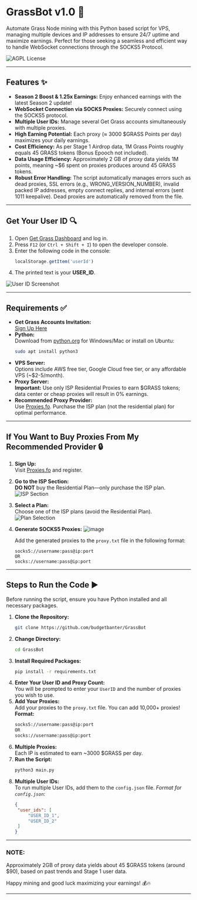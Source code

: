 # GrassBot v1.0 🚀

Automate Grass Node mining with this Python based script for VPS, managing multiple devices and IP addresses to ensure 24/7 uptime and maximize earnings. Perfect for those seeking a seamless and efficient way to handle WebSocket connections through the SOCKS5 Protocol.

![AGPL License](https://img.shields.io/badge/License-AGPL%20v3-blue.svg)

---

## Features ✨

- **Season 2 Boost & 1.25x Earnings:** Enjoy enhanced earnings with the latest Season 2 update!
- **WebSocket Connection via SOCKS Proxies:** Securely connect using the SOCKS5 protocol.
- **Multiple User IDs:** Manage several Get Grass accounts simultaneously with multiple proxies.
- **High Earning Potential:** Each proxy (≈ 3000 $GRASS Points per day) maximizes your daily earnings.
- **Cost Efficiency:** As per Stage 1 Airdrop data, 1M Grass Points roughly equals 45 GRASS tokens (Bonus Epooch not included).
- **Data Usage Efficiency:** Approximately 2 GB of proxy data yields 1M points, meaning ~$6 spent on proxies produces around 45 GRASS tokens.
- **Robust Error Handling:** The script automatically manages errors such as dead proxies, SSL errors (e.g., WRONG_VERSION_NUMBER), invalid packed IP addresses, empty connect replies, and internal errors (sent 1011 keepalive). Dead proxies are automatically removed from the file.

---

## Get Your User ID 🔍

1. Open [Get Grass Dashboard](https://app.getgrass.io/register/?referralCode=XhtiFnC7o0b7ARf) and log in.
2. Press `F12` (or `Ctrl + Shift + I`) to open the developer console.
3. Enter the following code in the console:
   ```javascript
   localStorage.getItem('userId')
   ```
4. The printed text is your **USER_ID**.

![User ID Screenshot](https://github.com/user-attachments/assets/ef45b21c-4a13-4853-a4b2-9c1b88b2eaae)

---

## Requirements ✅

- **Get Grass Accounts Invitation:**  
  [Sign Up Here](https://app.getgrass.io/register/?referralCode=XhtiFnC7o0b7ARf)
- **Python:**  
  Download from [python.org](https://www.python.org/downloads/) for Windows/Mac or install on Ubuntu:
  ```bash
  sudo apt install python3
  ```
- **VPS Server:**  
  Options include AWS free tier, Google Cloud free tier, or any affordable VPS (~$2-5/month).
- **Proxy Server:**  
  **Important:** Use only ISP Residential Proxies to earn $GRASS tokens; data center or cheap proxies will result in 0% earnings.
- **Recommended Proxy Provider:**  
  Use [Proxies.fo](https://app.proxies.fo/ref/b260731b-9a88-fc8c-415a-7024f3824a27). Purchase the ISP plan (not the residential plan) for optimal performance.

---

## If You Want to Buy Proxies From My Recommended Provider 🔒

1. **Sign Up:**  
   Visit [Proxies.fo](https://app.proxies.fo/ref/b260731b-9a88-fc8c-415a-7024f3824a27) and register.
2. **Go to the ISP Section:**  
   **DO NOT** buy the Residential Plan—only purchase the ISP plan.  
   ![ISP Section](https://github.com/user-attachments/assets/c81fc995-11f9-4448-9355-0065d4286cf2)
3. **Select a Plan:**  
   Choose one of the ISP plans (avoid the Residential Plan).  
   ![Plan Selection](https://github.com/user-attachments/assets/bbd22e0a-22c7-42cf-8608-361d7310e0ae)
4. **Generate SOCKS5 Proxies:**
   ![image](https://github.com/user-attachments/assets/51e6e2a4-cccc-47f7-88cb-65548445fcd4)

   Add the generated proxies to the `proxy.txt` file in the following format:
   ```
   socks5://username:pass@ip:port
   OR
   socks://username:pass@ip:port
   ```

---

## Steps to Run the Code ▶️

Before running the script, ensure you have Python installed and all necessary packages.

1. **Clone the Repository:**
   ```bash
   git clone https://github.com/budgetbanter/GrassBot
   ```
2. **Change Directory:**
   ```bash
   cd GrassBot
   ```
3. **Install Required Packages:**
   ```bash
   pip install -r requirements.txt
   ```
4. **Enter Your User ID and Proxy Count:**  
   You will be prompted to enter your `UserID` and the number of proxies you wish to use.
5. **Add Your Proxies:**  
   Add your proxies to the `proxy.txt` file. You can add 10,000+ proxies!  
   **Format:**
   ```bash
   socks5://username:pass@ip:port
   OR
   socks://username:pass@ip:port
   ```
7. **Multiple Proxies:**  
   Each IP is estimated to earn ~3000 $GRASS per day.
8. **Run the Script:**
   ```bash
   python3 main.py
   ```
9. **Multiple User IDs:**  
   To run multiple User IDs, add them to the `config.json` file.
   *Format for `config.json`:*
   ```json
   {
    "user_ids": [
        "USER_ID_1",
        "USER_ID_2"
    ]
   }
   ```

---

### NOTE:

Approximately 2GB of proxy data yields about 45 $GRASS tokens (around $90), based on past trends and Stage 1 user data.

Happy mining and good luck maximizing your earnings! 💰🔥


---